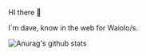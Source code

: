 HI there 👋

I´m dave, know in the web for Waiolo/s.

![Anurag's github stats](https://github-readme-stats.vercel.app/apiWaiolos=anuraghazra&hide=contribs,prs)
